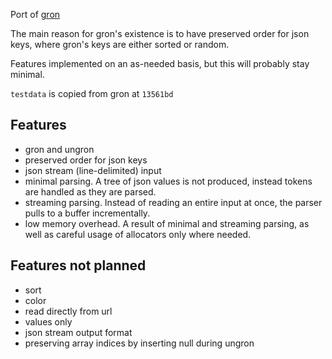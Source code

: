 Port of [gron](https://github.com/tomnomnom/gron)

The main reason for gron's existence is to have preserved order for json keys, where gron's keys are either sorted or random.

Features implemented on an as-needed basis, but this will probably stay minimal.

`testdata` is copied from gron at `13561bd`

## Features
- gron and ungron
- preserved order for json keys
- json stream (line-delimited) input
- minimal parsing. A tree of json values is not produced, instead tokens are handled as they are parsed.
- streaming parsing. Instead of reading an entire input at once, the parser pulls to a buffer incrementally.
- low memory overhead. A result of minimal and streaming parsing, as well as careful usage of allocators only where needed.

## Features not planned
- sort
- color
- read directly from url
- values only
- json stream output format
- preserving array indices by inserting null during ungron
